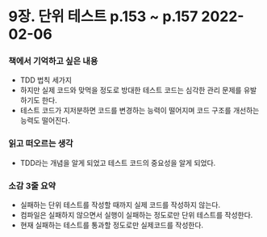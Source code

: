 # 9장. 단위 테스트 p.153 ~ p.157 2022-02-06
### 책에서 기억하고 싶은 내용
- TDD 법칙 세가지
- 하지만 실제 코드와 맞먹을 정도로 방대한 테스트 코드는 심각한 관리 문제를 유발하기도 한다.
- 테스트 코드가 지저분하면 코드를 변경하는 능력이 떨어지며 코드 구조를 개선하는 능력도 떨어진다.
### 읽고 떠오르는 생각
- TDD라는 개념을 알게 되었고 테스트 코드의 중요성을 알게 되었다.
### 소감 3줄 요약
- 실패하는 단위 테스트를 작성할 때까지 실제 코드를 작성하지 않는다.
- 컴파일은 실패하지 않으면서 실행이 실패하는 정도로만 단위 테스트를 작성한다.
- 현재 실패하는 테스트를 통과할 정도로만 실제코드를 작성한다.
